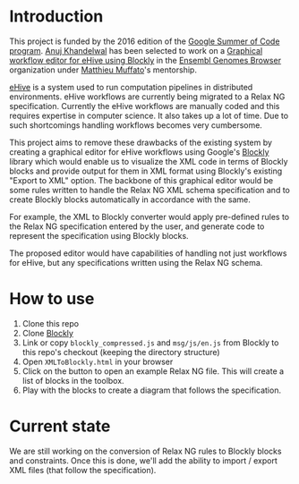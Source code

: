 # Introduction

This project is funded by the 2016 edition of the [Google Summer of Code program](https://summerofcode.withgoogle.com/).
[Anuj Khandelwal](https://github.com/anujk14/) has been selected to work on a [Graphical workflow editor for eHive using Blockly](https://summerofcode.withgoogle.com/projects/#5041231054766080) in the [Ensembl Genomes Browser](https://summerofcode.withgoogle.com/organizations/6373155673210880/) organization under [Matthieu Muffato](www.ebi.ac.uk/~muffato/)'s mentorship.

[eHive](https://github.com/Ensembl/ensembl-hive) is a system used to run computation pipelines in distributed environments. eHive workflows are currently being migrated to a Relax NG specification. Currently the eHive workflows are manually coded and this requires expertise in computer science. It also takes up a lot of time. Due to such shortcomings handling workflows becomes very cumbersome.

This project aims to remove these drawbacks of the existing system by creating a graphical editor for eHive workflows using Google's [Blockly](https://developers.google.com/blockly/) library which would enable us to visualize the XML code in terms of Blockly blocks and provide output for them in XML format using Blockly's existing "Export to XML" option. The backbone of this graphical editor would be some rules written to handle the Relax NG XML schema specification and to create Blockly blocks automatically in accordance with the same.

For example, the XML to Blockly converter would apply pre-defined rules to the Relax NG specification entered by the user, and generate code to represent the specification using Blockly blocks.

The proposed editor would have capabilities of handling not just workflows for eHive, but any specifications written using the Relax NG schema.

# How to use

1. Clone this repo
2. Clone [Blockly](https://github.com/google/blockly)
3. Link or copy `blockly_compressed.js` and `msg/js/en.js` from Blockly to this repo's checkout (keeping the directory structure)
4. Open `XMLToBlockly.html` in your browser
5. Click on the button to open an example Relax NG file. This will create a list of blocks in the toolbox.
6. Play with the blocks to create a diagram that follows the specification.

# Current state

We are still working on the conversion of Relax NG rules to Blockly blocks and constraints.
Once this is done, we'll add the ability to import / export XML files (that follow the specification).
